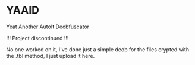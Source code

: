 YAAID
=====

Yeat Another AutoIt Deobfuscator

!!! Project discontinued !!!

No one worked on it, I've done just a simple deob for the files crypted with the .tbl method, I just upload it here.